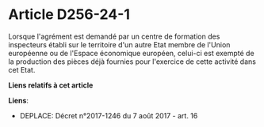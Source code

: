 # Article D256-24-1

Lorsque l'agrément est demandé par un centre de formation des inspecteurs établi sur le territoire d'un autre Etat membre de
l'Union européenne ou de l'Espace économique européen, celui-ci est exempté de la production des pièces déjà fournies pour
l'exercice de cette activité dans cet Etat.

**Liens relatifs à cet article**

**Liens**:

  - DEPLACE: Décret n°2017-1246 du 7 août 2017 - art. 16
